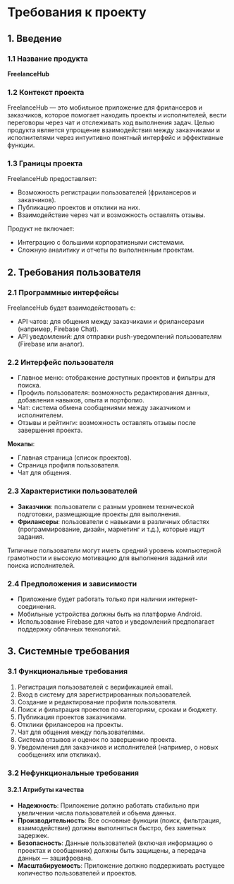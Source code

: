 # Требования к проекту

## 1. Введение

### 1.1 Название продукта
**FreelanceHub**

### 1.2 Контекст проекта
FreelanceHub — это мобильное приложение для фрилансеров и заказчиков, которое помогает находить проекты и исполнителей, вести переговоры через чат и отслеживать ход выполнения задач. Целью продукта является упрощение взаимодействия между заказчиками и исполнителями через интуитивно понятный интерфейс и эффективные функции.

### 1.3 Границы проекта
FreelanceHub предоставляет:
- Возможность регистрации пользователей (фрилансеров и заказчиков).
- Публикацию проектов и отклики на них.
- Взаимодействие через чат и возможность оставлять отзывы.

Продукт не включает:
- Интеграцию с большими корпоративными системами.
- Сложную аналитику и отчеты по выполненным проектам.

## 2. Требования пользователя

### 2.1 Программные интерфейсы
FreelanceHub будет взаимодействовать с:
- API чатов: для общения между заказчиками и фрилансерами (например, Firebase Chat).
- API уведомлений: для отправки push-уведомлений пользователям (Firebase или аналог).

### 2.2 Интерфейс пользователя
- Главное меню: отображение доступных проектов и фильтры для поиска.
- Профиль пользователя: возможность редактирования данных, добавления навыков, опыта и портфолио.
- Чат: система обмена сообщениями между заказчиком и исполнителем.
- Отзывы и рейтинги: возможность оставлять отзывы после завершения проекта.

**Мокапы**:
- Главная страница (список проектов).
- Страница профиля пользователя.
- Чат для общения.

### 2.3 Характеристики пользователей
- **Заказчики**: пользователи с разным уровнем технической подготовки, размещающие проекты для выполнения.
- **Фрилансеры**: пользователи с навыками в различных областях (программирование, дизайн, маркетинг и т.д.), которые ищут задания.

Типичные пользователи могут иметь средний уровень компьютерной грамотности и высокую мотивацию для выполнения заданий или поиска исполнителей.

### 2.4 Предположения и зависимости
- Приложение будет работать только при наличии интернет-соединения.
- Мобильные устройства должны быть на платформе Android.
- Использование Firebase для чатов и уведомлений предполагает поддержку облачных технологий.

## 3. Системные требования

### 3.1 Функциональные требования
1. Регистрация пользователей с верификацией email.
2. Вход в систему для зарегистрированных пользователей.
3. Создание и редактирование профиля пользователя.
4. Поиск и фильтрация проектов по категориям, срокам и бюджету.
5. Публикация проектов заказчиками.
6. Отклики фрилансеров на проекты.
7. Чат для общения между пользователями.
8. Система отзывов и оценок по завершению проекта.
9. Уведомления для заказчиков и исполнителей (например, о новых сообщениях или откликах).

### 3.2 Нефункциональные требования

#### 3.2.1 Атрибуты качества
- **Надежность**: Приложение должно работать стабильно при увеличении числа пользователей и объема данных.
- **Производительность**: Все основные функции (поиск, фильтрация, взаимодействие) должны выполняться быстро, без заметных задержек.
- **Безопасность**: Данные пользователей (включая информацию о проектах и сообщениях) должны быть защищены, а передача данных — зашифрована.
- **Масштабируемость**: Приложение должно поддерживать растущее количество пользователей и проектов.
